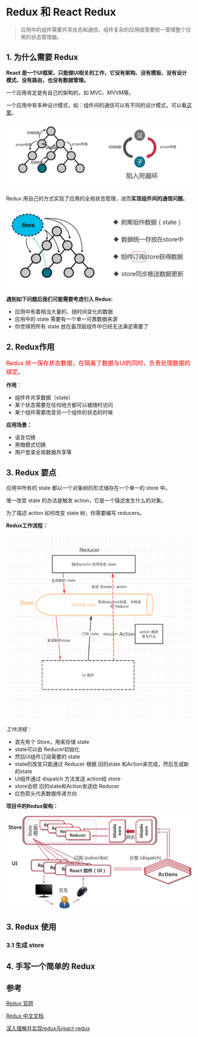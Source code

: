 # Redux 和 React Redux

> 应用中的组件需要共享状态和通信，组件复杂的应用就需要统一管理整个应用的状态管理器。

## 1. 为什么需要 Redux

**React 是一个UI框架，只能做UI相关的工作，它没有架构、没有模板、没有设计模式、没有路由，也没有数据管理。**

一个应用肯定是有自己的架构的，如 MVC、MVVM等。

一个应用中有多种设计模式，如：组件间的通信可以有不同的设计模式，可以看[这里]()。

![react组件间通信](../_media/react_message.png)

Redux 用自己的方式实现了应用的全局状态管理，进而**实现组件间的通信问题**。

![react组件间通信](../_media/react_redux_message.png)

**遇到如下问题后我们可能需要考虑引入 Redux:**

- 应用中有着相当大量的、随时间变化的数据
- 应用中的 state 需要有一个单一可靠数据来源
- 你觉得把所有 state 放在最顶层组件中已经无法满足需要了

## 2. Redux作用

<span style="color: #ff0000; font-size: 16px;">Redux 统一保存状态数据，在隔离了数据与UI的同时，负责处理数据的绑定</span>。

**作用**：

- 组件件共享数据（state）
- 某个状态需要在任何地方都可以被随时访问
- 某个组件需要改变另一个组件的状态的时候

**应用场景：**

- 语言切换
- 黑暗模式切换
- 用户登录全局数据共享等

## 3. Redux 要点

应用中所有的 state 都以一个对象树的形式储存在一个单一的 store 中。

惟一改变 state 的办法是触发 action，它是一个描述发生什么的对象。

为了描述 action 如何改变 state 树，你需要编写 reducers。

**Redux工作流程：**

![react组件间通信](../_media/react_redux_flow.png)

*工作流程：*

- 首先有个 Store，用来存储 state
- state可以由 Reducer初始化
- 然后UI组件订阅需要的 state
- state的改变只能通过 Reducer 根据 旧的state 和Action来完成，然后生成新的state
- UI组件通过 dispatch 方法发送 action给 store
- store会把 旧的state和Action发送给 Reducer
- 红色箭头代表数据传递方向

**项目中的Redux架构：**

![react组件间通信](../_media/react_redux_flow_project.png)

## 3. Redux 使用

### 3.1 生成 store


## 4. 手写一个简单的 Redux

## 参考

[Redux 官网](https://redux.js.org/api/api-reference)

[Redux 中文文档](https://cn.redux.js.org/)

[深入理解并实现redux与react-redux](https://blog.naice.me/article/5d1dc7f012455e43083aabda)
